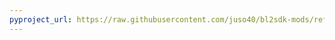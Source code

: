 ```yaml
---
pyproject_url: https://raw.githubusercontent.com/juso40/bl2sdk-mods/refs/heads/main/blimgui/pyproject.toml
---
```

